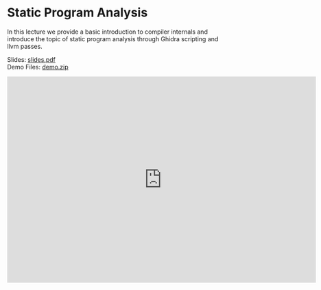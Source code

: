 # Static Program Analysis

In this lecture we provide a basic introduction to compiler internals and introduce the topic of static program analysis through Ghidra scripting and llvm passes.

Slides: [slides.pdf](/resources/lecture_slides/static.pdf)    
Demo Files: [demo.zip](/resources/lecture_slides/llvm.zip)   

<center>
    <iframe width="720" height="480" src="https://www.youtube.com/embed/SZBJBeGag2k" title="YouTube video player" frameborder="0" allow="accelerometer; autoplay; clipboard-write; encrypted-media; gyroscope; picture-in-picture; web-share" allowfullscreen></iframe>
</center>
